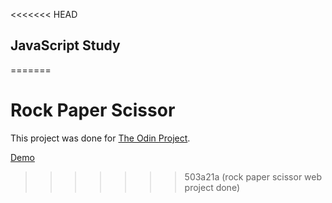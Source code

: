 <<<<<<< HEAD
## JavaScript Study

=======
# Rock Paper Scissor

This project was done for [The Odin Project](https://www.theodinproject.com).

[Demo](http://jioneeu.com/toy-projects/rock-paper-scissor/src)
>>>>>>> 503a21a (rock paper scissor web project done)
